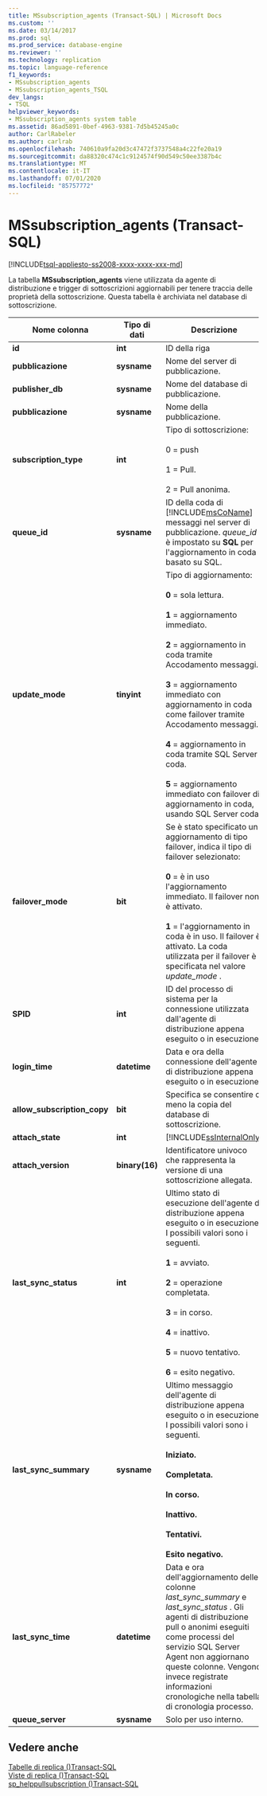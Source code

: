 ```yaml
---
title: MSsubscription_agents (Transact-SQL) | Microsoft Docs
ms.custom: ''
ms.date: 03/14/2017
ms.prod: sql
ms.prod_service: database-engine
ms.reviewer: ''
ms.technology: replication
ms.topic: language-reference
f1_keywords:
- MSsubscription_agents
- MSsubscription_agents_TSQL
dev_langs:
- TSQL
helpviewer_keywords:
- MSsubscription_agents system table
ms.assetid: 86ad5891-0bef-4963-9381-7d5b45245a0c
author: CarlRabeler
ms.author: carlrab
ms.openlocfilehash: 740610a9fa20d3c47472f3737548a4c22fe20a19
ms.sourcegitcommit: da88320c474c1c9124574f90d549c50ee3387b4c
ms.translationtype: MT
ms.contentlocale: it-IT
ms.lasthandoff: 07/01/2020
ms.locfileid: "85757772"
---
```

# <a name="mssubscription_agents-transact-sql"></a>MSsubscription_agents (Transact-SQL)
[!INCLUDE[tsql-appliesto-ss2008-xxxx-xxxx-xxx-md](../../includes/applies-to-version/sqlserver.md)]

  La tabella **MSsubscription_agents** viene utilizzata da agente di distribuzione e trigger di sottoscrizioni aggiornabili per tenere traccia delle proprietà della sottoscrizione. Questa tabella è archiviata nel database di sottoscrizione.  
  
|Nome colonna|Tipo di dati|Descrizione|  
|-----------------|---------------|-----------------|  
|**id**|**int**|ID della riga|  
|**pubblicazione**|**sysname**|Nome del server di pubblicazione.|  
|**publisher_db**|**sysname**|Nome del database di pubblicazione.|  
|**pubblicazione**|**sysname**|Nome della pubblicazione.|  
|**subscription_type**|**int**|Tipo di sottoscrizione:<br /><br /> 0 = push<br /><br /> 1 = Pull.<br /><br /> 2 = Pull anonima.|  
|**queue_id**|**sysname**|ID della coda di [!INCLUDE[msCoName](../../includes/msconame-md.md)] messaggi nel server di pubblicazione. *queue_id* è impostato su **SQL** per l'aggiornamento in coda basato su SQL.|  
|**update_mode**|**tinyint**|Tipo di aggiornamento:<br /><br /> **0** = sola lettura.<br /><br /> **1** = aggiornamento immediato.<br /><br /> **2** = aggiornamento in coda tramite Accodamento messaggi.<br /><br /> **3** = aggiornamento immediato con aggiornamento in coda come failover tramite Accodamento messaggi.<br /><br /> **4** = aggiornamento in coda tramite SQL Server coda.<br /><br /> **5** = aggiornamento immediato con failover di aggiornamento in coda, usando SQL Server coda.|  
|**failover_mode**|**bit**|Se è stato specificato un aggiornamento di tipo failover, indica il tipo di failover selezionato:<br /><br /> **0** = è in uso l'aggiornamento immediato. Il failover non è attivato.<br /><br /> **1** = l'aggiornamento in coda è in uso. Il failover è attivato. La coda utilizzata per il failover è specificata nel valore *update_mode* .|  
|**SPID**|**int**|ID del processo di sistema per la connessione utilizzata dall'agente di distribuzione appena eseguito o in esecuzione.|  
|**login_time**|**datetime**|Data e ora della connessione dell'agente di distribuzione appena eseguito o in esecuzione.|  
|**allow_subscription_copy**|**bit**|Specifica se consentire o meno la copia del database di sottoscrizione.|  
|**attach_state**|**int**|[!INCLUDE[ssInternalOnly](../../includes/ssinternalonly-md.md)]|  
|**attach_version**|**binary(16)**|Identificatore univoco che rappresenta la versione di una sottoscrizione allegata.|  
|**last_sync_status**|**int**|Ultimo stato di esecuzione dell'agente di distribuzione appena eseguito o in esecuzione. I possibili valori sono i seguenti.<br /><br /> **1** = avviato.<br /><br /> **2** = operazione completata.<br /><br /> **3** = in corso.<br /><br /> **4** = inattivo.<br /><br /> **5** = nuovo tentativo.<br /><br /> **6** = esito negativo.|  
|**last_sync_summary**|**sysname**|Ultimo messaggio dell'agente di distribuzione appena eseguito o in esecuzione. I possibili valori sono i seguenti.<br /><br /> **Iniziato.**<br /><br /> **Completata.**<br /><br /> **In corso.**<br /><br /> **Inattivo.**<br /><br /> **Tentativi.**<br /><br /> **Esito negativo.**|  
|**last_sync_time**|**datetime**|Data e ora dell'aggiornamento delle colonne *last_sync_summary* e *last_sync_status* . Gli agenti di distribuzione pull o anonimi eseguiti come processi del servizio SQL Server Agent non aggiornano queste colonne. Vengono invece registrate informazioni cronologiche nella tabella di cronologia processo.|  
|**queue_server**|**sysname**|Solo per uso interno.|  
  
## <a name="see-also"></a>Vedere anche  
 [Tabelle di replica &#40;&#41;Transact-SQL](../../relational-databases/system-tables/replication-tables-transact-sql.md)   
 [Viste di replica &#40;&#41;Transact-SQL](../../relational-databases/system-views/replication-views-transact-sql.md)   
 [sp_helppullsubscription &#40;&#41;Transact-SQL](../../relational-databases/system-stored-procedures/sp-helppullsubscription-transact-sql.md)  
  
  
